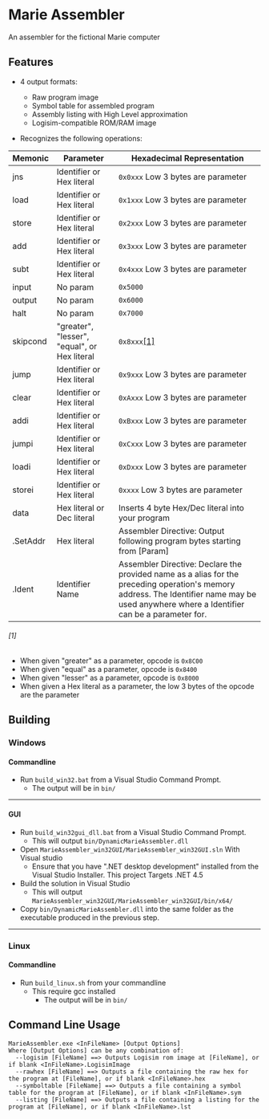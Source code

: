 # Marie Assembler
An assembler for the fictional Marie computer

## Features
* 4 output formats:
   * Raw program image
   * Symbol table for assembled program
   * Assembly listing with High Level approximation
   * Logisim-compatible ROM/RAM image

 * Recognizes the following operations:
 
| Memonic | Parameter | Hexadecimal Representation |
|-|-|-|
| jns | Identifier or Hex literal | `0x0xxx` Low 3 bytes are parameter |
| load | Identifier or Hex literal | `0x1xxx` Low 3 bytes are parameter |
| store | Identifier or Hex literal | `0x2xxx` Low 3 bytes are parameter |
| add | Identifier or Hex literal | `0x3xxx` Low 3 bytes are parameter |
| subt | Identifier or Hex literal | `0x4xxx` Low 3 bytes are parameter |
| input | No param | `0x5000` |
| output | No param | `0x6000` |
| halt | No param | `0x7000` |
| skipcond | "greater", "lesser", "equal", or Hex literal | `0x8xxx`[[1]](#1) |
| jump | Identifier or Hex literal | `0x9xxx` Low 3 bytes are parameter |
| clear | Identifier or Hex literal | `0xAxxx` Low 3 bytes are parameter |
| addi | Identifier or Hex literal | `0xBxxx` Low 3 bytes are parameter |
| jumpi | Identifier or Hex literal | `0xCxxx` Low 3 bytes are parameter |
| loadi | Identifier or Hex literal | `0xDxxx` Low 3 bytes are parameter |
| storei | Identifier or Hex literal | `0xxxx` Low 3 bytes are parameter |
| data | Hex literal or Dec literal | Inserts 4 byte Hex/Dec literal into your program |
| .SetAddr | Hex literal | Assembler Directive: Output following program bytes starting from [Param] |
| .Ident | Identifier Name | Assembler Directive: Declare the provided name as a alias for the preceding operation's memory address. The Identifier name may be used anywhere where a Identifier can be a parameter for. |

###### [1]
 * When given "greater" as a parameter, opcode is `0x8C00`
 * When given "equal" as a parameter, opcode is `0x8400`
 * When given "lesser" as a parameter, opcode is `0x8000`
 * When given a Hex literal as a parameter, the low 3 bytes of the opcode are the parameter

## Building
### Windows
#### Commandline
 * Run `build_win32.bat` from a Visual Studio Command Prompt.
   * The output will be in `bin/`

----

#### GUI
 * Run `build_win32gui_dll.bat` from a Visual Studio Command Prompt.
   * This will output `bin/DynamicMarieAssembler.dll`
 * Open `MarieAssembler_win32GUI/MarieAssembler_win32GUI.sln` With Visual studio
   * Ensure that you have ".NET desktop development" installed from the Visual Studio Installer. This project Targets .NET 4.5
 * Build the solution in Visual Studio
   * This will output `MarieAssembler_win32GUI/MarieAssembler_win32GUI/bin/x64/`
 * Copy `bin/DynamicMarieAssembler.dll` into the same folder as the executable produced in the previous step.
 
 -----

### Linux
#### Commandline
 * Run `build_linux.sh` from your commandline
   * This require gcc installed
	 * The output will be in `bin/`

## Command Line Usage
```
MarieAssembler.exe <InFileName> [Output Options]
Where [Output Options] can be any combination of:
  --logisim [FileName] ==> Outputs Logisim rom image at [FileName], or if blank <InFileName>.LogisimImage
  --rawhex [FileName] ==> Outputs a file containing the raw hex for the program at [FileName], or if blank <InFileName>.hex
  --symboltable [FileName] ==> Outputs a file containing a symbol table for the program at [FileName], or if blank <InFileName>.sym
  --listing [FileName] ==> Outputs a file containing a listing for the program at [FileName], or if blank <InFileName>.lst
```
